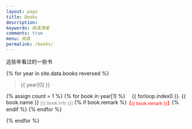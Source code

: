 ```yaml
---
layout: page
title: Books
description: 
keywords: 阅读清单
comments: true
menu: 阅读
permalink: /books/
---
```




这些年看过的一些书


{% for year in site.data.books reversed %}

> {{ year[0] }}

{% assign count = 1 %}
{% for book in year[1] %}
<span style="display:inline-block;text-indent:1em;">{{ forloop.index0 }}. </span>
<span>{{ book.name }}</span> 
<span style="color:grey;font-size:12px;vertical-align:middle;">[{{ book.info }}]</span>
{% if book.remark %}<span style="color:red;font-size:12px;vertical-align:middle;">【{{ book.remark }}】</span>{% endif %}
{% endfor %}

{% endfor %}
